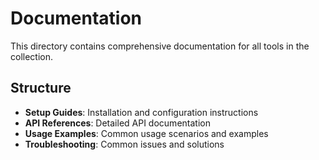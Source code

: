 # Documentation

This directory contains comprehensive documentation for all tools in the collection.

## Structure

- **Setup Guides**: Installation and configuration instructions
- **API References**: Detailed API documentation
- **Usage Examples**: Common usage scenarios and examples
- **Troubleshooting**: Common issues and solutions
